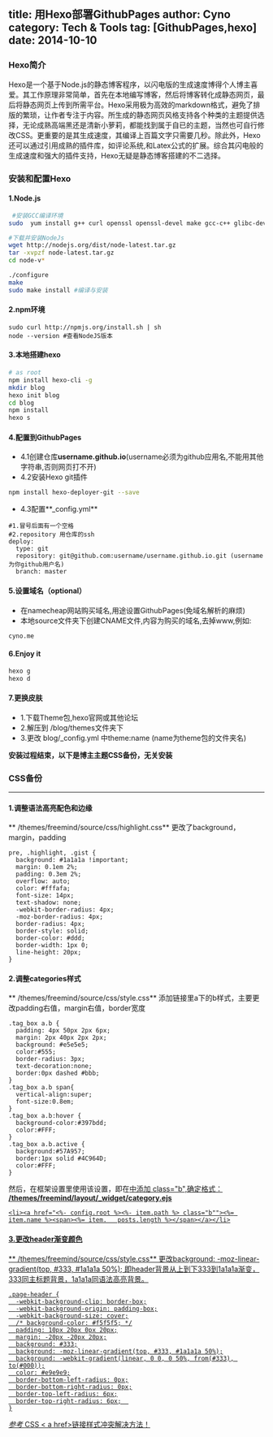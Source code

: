 title: 用Hexo部署GithubPages
author: Cyno
category: Tech & Tools
tag: [GithubPages,hexo]
date: 2014-10-10
---
### Hexo简介
Hexo是一个基于Node.js的静态博客程序，以闪电版的生成速度博得个人博主喜爱。其工作原理非常简单，首先在本地编写博客，然后将博客转化成静态网页，最后将静态网页上传到所需平台。Hexo采用极为高效的markdown格式，避免了排版的繁琐，让作者专注于内容。所生成的静态网页风格支持各个种类的主题提供选择，无论成熟高端黑还是清新小萝莉，都能找到属于自已的主题，当然也可自行修改CSS。更重要的是其生成速度，其编译上百篇文字只需要几秒。除此外，Hexo还可以通过引用成熟的插件库，如评论系统,和Latex公式的扩展。综合其闪电般的生成速度和强大的插件支持，Hexo无疑是静态博客搭建的不二选择。

### 安装和配置Hexo
#### 1.Node.js
```bash
 #安装GCC编译环境
sudo  yum install g++ curl openssl openssl-devel make gcc-c++ glibc-devel -y

#下载并安装NodeJs
wget http://nodejs.org/dist/node-latest.tar.gz
tar -xvpzf node-latest.tar.gz
cd node-v*

./configure  
make
sudo make install #编译与安装
```
#### 2.npm环境
```
sudo curl http://npmjs.org/install.sh | sh
node --version #查看NodeJS版本
```
#### 3.本地搭建hexo
```bash
# as root
npm install hexo-cli -g
mkdir blog
hexo init blog
cd blog
npm install
hexo s
```

#### 4.配置到GithubPages
* 4.1创建仓库**username.github.io**(username必须为github应用名,不能用其他字符串,否则网页打不开)
* 4.2安装Hexo git插件
```bash
npm install hexo-deployer-git --save
```
* 4.3配置**_config.yml**
```
#1.冒号后面有一个空格
#2.repository 用仓库的ssh
deploy:
  type: git
  repository: git@github.com:username/username.github.io.git (username为你github用户名)
  branch: master
```
#### 5.设置域名（optional）
* 在namecheap网站购买域名,用途设置GithubPages(免域名解析的麻烦)
* 本地source文件夹下创建CNAME文件,内容为购买的域名,去掉www,例如:
```
cyno.me
```
#### 6.Enjoy it
```bash
hexo g
hexo d
```

#### 7.更换皮肤

* 1.下载Theme包,hexo官网或其他论坛
* 2.解压到 /blog/themes文件夹下
* 3.更改 blog/_config.yml 中theme:name (name为theme包的文件夹名)

**安装过程结束，以下是博主主题CSS备份，无关安装**
### CSS备份

---

#### 1.调整语法高亮配色和边缘
** /themes/freemind/source/css/highlight.css**
更改了background，margin，padding
```
pre, .highlight, .gist {  
  background: #1a1a1a !important;
  margin: 0.1em 2%;
  padding: 0.3em 2%;
  overflow: auto;
  color: #fffafa;  
  font-size: 14px;
  text-shadow: none;
  -webkit-border-radius: 4px;
  -moz-border-radius: 4px;
  border-radius: 4px;  
  border-style: solid;
  border-color: #ddd;
  border-width: 1px 0;
  line-height: 20px;
}
```
#### 2.调整categories样式
** /themes/freemind/source/css/style.css**
添加链接里a下的b样式，主要更改padding右值，margin右值，border宽度
```
.tag_box a.b {
  padding: 4px 50px 2px 6px;
  margin: 2px 40px 2px 2px;
  background: #e5e5e5;
  color:#555;
  border-radius: 3px;
  text-decoration:none;
  border:0px dashed #bbb;
}
.tag_box a.b span{
  vertical-align:super;
  font-size:0.8em;
}
.tag_box a.b:hover {
  background-color:#397bdd;
  color:#FFF;
}
.tag_box a.b.active {
  background:#57A957;
  border:1px solid #4C964D;
  color:#FFF;
}
```
然后，在框架设置里使用该设置，即在<a href="..." >中添加 class="b",确定格式：
**/themes/freemind/layout/_widget/category.ejs**
```
<li><a href="<%- config.root %><%- item.path %> class="b""><%= item.name %><span><%= item.   posts.length %></span></a></li>

```
#### 3.更改header渐变颜色
** /themes/freemind/source/css/style.css**
更改background: -moz-linear-gradient(top, #333, #1a1a1a 50%); 即header背景从上到下333到1a1a1a渐变，333同主标题背景，1a1a1a同语法高亮背景。
```
.page-header {
  -webkit-background-clip: border-box;
  -webkit-background-origin: padding-box;
  -webkit-background-size: cover;
  /* background-color: #f5f5f5; */
  padding: 10px 20px 0px 20px;
  margin: -20px -20px 20px;
  background: #333;
  background: -moz-linear-gradient(top, #333, #1a1a1a 50%);
  background: -webkit-gradient(linear, 0 0, 0 50%, from(#333), to(#000));
  color: #e9e9e9;
  border-bottom-left-radius: 0px;
  border-bottom-right-radius: 0px;
  border-top-left-radius: 6px;
  border-top-right-radius: 6px;  
}
```
*参考* [CSS < a  href>链接样式冲突解决方法！](http://blog.sina.com.cn/s/blog_60f01ce50100ffeo.html)
